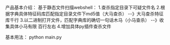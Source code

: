产品基本介绍：
基于静态文件扫描webshell：
1.查杀指定目录下可疑文件名
2.根据字典具体特征码库匹配指定目录文件下md5值（大马查杀）   --》大马查杀特征库千行
3.以二进制打开文件，匹配字典库的确切一句话木马（小马查杀）     --》收集具体小马有限 百行左右
4.增加具体py插件查杀文件		

基本用法：
python main.py 








